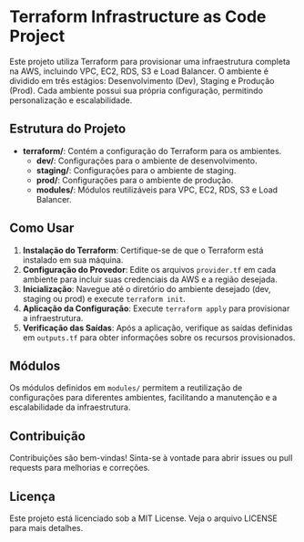 # Terraform Infrastructure as Code Project

Este projeto utiliza Terraform para provisionar uma infraestrutura completa na AWS, incluindo VPC, EC2, RDS, S3 e Load Balancer. O ambiente é dividido em três estágios: Desenvolvimento (Dev), Staging e Produção (Prod). Cada ambiente possui sua própria configuração, permitindo personalização e escalabilidade.

## Estrutura do Projeto

- **terraform/**: Contém a configuração do Terraform para os ambientes.
  - **dev/**: Configurações para o ambiente de desenvolvimento.
  - **staging/**: Configurações para o ambiente de staging.
  - **prod/**: Configurações para o ambiente de produção.
  - **modules/**: Módulos reutilizáveis para VPC, EC2, RDS, S3 e Load Balancer.

## Como Usar

1. **Instalação do Terraform**: Certifique-se de que o Terraform está instalado em sua máquina.
2. **Configuração do Provedor**: Edite os arquivos `provider.tf` em cada ambiente para incluir suas credenciais da AWS e a região desejada.
3. **Inicialização**: Navegue até o diretório do ambiente desejado (dev, staging ou prod) e execute `terraform init`.
4. **Aplicação da Configuração**: Execute `terraform apply` para provisionar a infraestrutura.
5. **Verificação das Saídas**: Após a aplicação, verifique as saídas definidas em `outputs.tf` para obter informações sobre os recursos provisionados.

## Módulos

Os módulos definidos em `modules/` permitem a reutilização de configurações para diferentes ambientes, facilitando a manutenção e a escalabilidade da infraestrutura.

## Contribuição

Contribuições são bem-vindas! Sinta-se à vontade para abrir issues ou pull requests para melhorias e correções.

## Licença

Este projeto está licenciado sob a MIT License. Veja o arquivo LICENSE para mais detalhes.